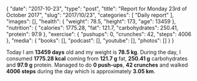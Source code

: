 {
    "date": "2017-10-23",
    "type": "post",
    "title": "Report for Monday 23rd of October 2017",
    "slug": "2017\/10\/23",
    "categories": [
        "Daily report"
    ],
    "images": [],
    "health": {
        "weight": 78.5,
        "height": 173,
        "age": 13459
    },
    "nutrition": {
        "calories": 1775.28,
        "fat": 121.7,
        "carbohydrates": 250.41,
        "protein": 97.9
    },
    "exercise": {
        "pushups": 0,
        "crunches": 42,
        "steps": 4006
    },
    "media": {
        "books": [],
        "podcast": [],
        "youtube": [],
        "photos": []
    }
}

Today I am <strong>13459 days</strong> old and my weight is <strong>78.5 kg</strong>. During the day, I consumed <strong>1775.28 kcal</strong> coming from <strong>121.7 g</strong> fat, <strong>250.41 g</strong> carbohydrates and <strong>97.9 g</strong> protein. Managed to do <strong>0 push-ups</strong>, <strong>42 crunches</strong> and walked <strong>4006 steps</strong> during the day which is approximately <strong>3.05 km</strong>.